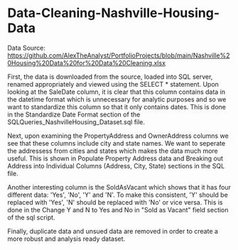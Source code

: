# Data-Cleaning-Nashville-Housing-Data

Data Source: https://github.com/AlexTheAnalyst/PortfolioProjects/blob/main/Nashville%20Housing%20Data%20for%20Data%20Cleaning.xlsx

First, the data is downloaded from the source, loaded into SQL server, renamed appropriately and viewed using the SELECT * statement. Upon looking at the SaleDate column, it is clear that this column contains data in the datetime format which is unnecessary for analytic purposes and so we want to standardize this column so that it only contains dates. This is done in the Standardize Date Format section of the SQLQueries_NashvilleHousing_Dataset.sql file.

Next, upon examining the PropertyAddress and OwnerAddress columns we see that these columns include city and state names. We want to seperate the addressess from cities and states which makes the data much more useful. This is shown in Populate Property Address data and Breaking out Address into Individual Columns (Address, City, State) sections in the SQL file.

Another interesting column is the SoldAsVacant which shows that it has four different data: 'Yes', 'No', 'Y' and 'N'. To make this consistent, 'Y' should be replaced with 'Yes', 'N' should be replaced with 'No' or vice versa. This is done in the Change Y and N to Yes and No in "Sold as Vacant" field section of the sql script.

Finally, duplicate data and unsued data are removed in order to create a more robust and analysis ready dataset.
